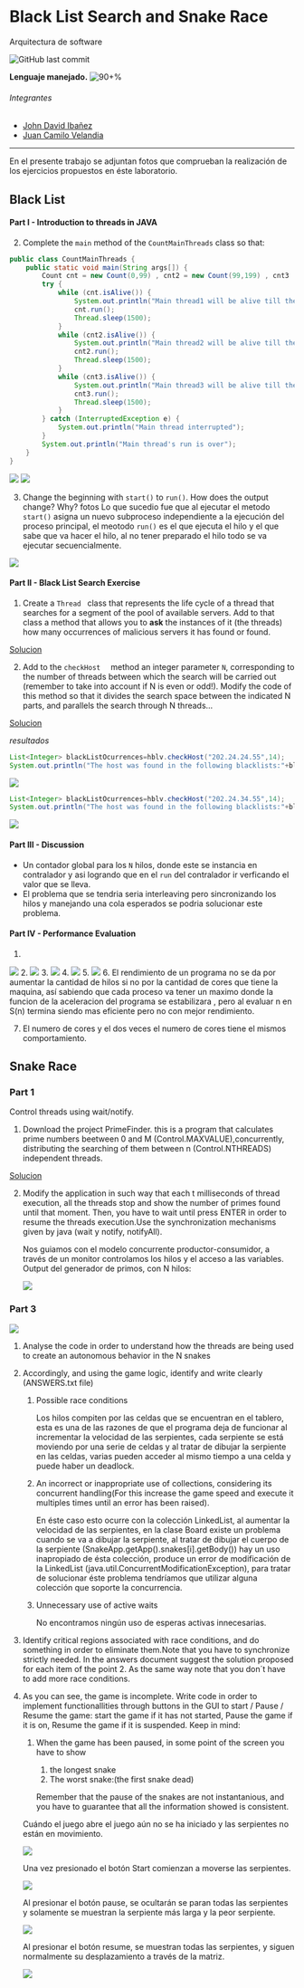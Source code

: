 # Black List Search and Snake Race
Arquitectura de software


![GitHub last commit](https://img.shields.io/github/last-commit/CrkJohn/Laboratorio3.svg?style=for-the-badge)

**Lenguaje manejado.**     ![90+%]( https://img.shields.io/github/languages/top/crkJohn/Laboratorio3.svg?style=for-the-badge&colorB=blue)

###### Integrantes
- [John David Ibañez](https://github.com/CrkJohn)
- [Juan Camilo Velandia](https://github.com/jcamilovelandiab)
------------

En el presente trabajo se adjuntan fotos que comprueban la realización de los ejercicios propuestos en éste laboratorio.

## Black List
#### Part I - Introduction to threads in JAVA
2. Complete the ```main``` method of the ```CountMainThreads``` class so that: 

```java
public class CountMainThreads {
	public static void main(String args[]) {
		Count cnt = new Count(0,99) , cnt2 = new Count(99,199) , cnt3  = new Count(200,299);
		try {
			while (cnt.isAlive()) {
				System.out.println("Main thread1 will be alive till the child thread is live");
				cnt.run();
				Thread.sleep(1500);
			}
			while (cnt2.isAlive()) {
				System.out.println("Main thread2 will be alive till the child thread is live");
				cnt2.run();
				Thread.sleep(1500);
			}
			while (cnt3.isAlive()) {
				System.out.println("Main thread3 will be alive till the child thread is live");
				cnt3.run();
				Thread.sleep(1500);
			}
		} catch (InterruptedException e) {
			System.out.println("Main thread interrupted");
		}
		System.out.println("Main thread's run is over");
	}
}
```
![](https://github.com/CrkJohn/Laboratorio3/blob/master/Foticos/PartI-2.PNG)
![](https://github.com/CrkJohn/Laboratorio3/blob/master/Foticos/PartI-2.2.PNG)


3. Change the beginning with ```start()```  to ```run()```. How does the output change? Why?
fotos
Lo que sucedio fue que al ejecutar el metodo ```start()``` asigna un nuevo subproceso independiente a la ejecución del proceso principal, el meotodo ```run()```  es el que ejecuta el hilo y el que sabe que va hacer el hilo, al no tener preparado el hilo todo  se va ejecutar secuencialmente.

![](https://github.com/CrkJohn/Laboratorio3/blob/master/Foticos/PartI-3.PNG)

#### Part II - Black List Search Exercise
1. Create a  ```Thread ``` class that represents the life cycle of a thread that searches for a segment of the pool of available servers. Add to that class a method that allows you to **ask** the instances of it (the threads) how many occurrences of malicious servers it has found or found.

 [Solucion](https://github.com/CrkJohn/Laboratorio3/blob/master/src/main/java/edu/eci/arsw/threads/LifeCycleThread.java)
 
2. Add to the   ```checkHost  ``` method an integer parameter   ```N```, corresponding to the number of threads between which the search will be carried out (remember to take into account if N is even or odd!). Modify the code of this method so that it divides the search space between the indicated N parts, and parallels the search through N threads... 

[Solucion ](https://github.com/CrkJohn/Laboratorio3/blob/master/src/main/java/edu/eci/arsw/blacklistvalidator/HostBlackListsValidator.java)

*resultados*
```java
List<Integer> blackListOcurrences=hblv.checkHost("202.24.24.55",14);
System.out.println("The host was found in the following blacklists:"+blackListOcurrences);
```
![](https://github.com/CrkJohn/Laboratorio3/blob/master/Foticos/resultadoBlackListVacia.PNG) 
```java 
List<Integer> blackListOcurrences=hblv.checkHost("202.24.34.55",14);
System.out.println("The host was found in the following blacklists:"+blackListOcurrences);
 ```
 
 ![](https://github.com/CrkJohn/Laboratorio3/blob/master/Foticos/resultadoBlackListLlena.PNG)


#### Part III - Discussion
- Un contador global para los ```N``` hilos, donde este se instancia en contralador y asi logrando que en el ```run```  del contralador ir verficando el valor que se lleva.
- El problema que se tendria seria  interleaving pero sincronizando los hilos y manejando una cola esperados se podria solucionar este problema.

#### Part IV - Performance Evaluation 
1.
![](https://github.com/CrkJohn/Laboratorio3/blob/master/Foticos/1Thread.PNG)
2.
![](https://github.com/CrkJohn/Laboratorio3/blob/master/Foticos/2Thread.PNG)
3.
![](https://github.com/CrkJohn/Laboratorio3/blob/master/Foticos/3Thread.PNG)
4.
![](https://github.com/CrkJohn/Laboratorio3/blob/master/Foticos/50Thread.PNG)
5. 
![](https://github.com/CrkJohn/Laboratorio3/blob/master/Foticos/100Thread.PNG)
6. El rendimiento de un programa no se da por aumentar la cantidad de hilos si no por la cantidad de cores que tiene la maquina, así sabiendo que cada proceso va tener un maximo donde la funcion de la aceleracion del programa se estabilizara , pero al evaluar n en S(n)
termina siendo mas eficiente pero no con mejor rendimiento.

7. El numero de cores y el dos veces el numero de cores tiene el mismos comportamiento.


## Snake Race

### Part 1
Control threads using wait/notify.
1. Download the project PrimeFinder. this is a program that calculates prime numbers beetween 0 and M (Control.MAXVALUE),concurrently, distributing the searching of them between n (Control.NTHREADS) independent threads.

[Solucion](https://github.com/CrkJohn/Laboratorio3/blob/master/src/main/java/edu/eci/arsw/primefinder/Control.java)

2. Modify the application in such way that each t milliseconds of thread execution, all the threads stop and show the number of primes found until that moment. Then, you have to wait until press ENTER in order to resume the threads execution.Use the synchronization mechanisms given by java (wait y notify, notifyAll).

    Nos guiamos con el modelo concurrente productor-consumidor, a través de un monitor controlamos los hilos y el acceso a las variables.
    Output del generador de primos, con N hilos:
    
    ![](https://github.com/CrkJohn/Laboratorio3/blob/master/img/SnakeRacePart1_2_2.PNG)
    
    
### Part 3

![](https://github.com/CrkJohn/Laboratorio3/blob/tree/master/img/SnakeRaceGame.PNG)

1. Analyse the code in order to understand how the threads are being used to create an autonomous behavior in the N snakes
2. Accordingly, and using the game logic, identify and write clearly (ANSWERS.txt file)
    1. Possible race conditions
    
        Los hilos compiten por las celdas que se encuentran en el tablero,
        esta es una de las razones de que el programa deja de funcionar
        al incrementar la velocidad de las serpientes, cada serpiente se está
        moviendo por una serie de celdas y al tratar de dibujar la serpiente
        en las celdas, varias pueden acceder al mismo tiempo a una celda y puede
        haber un deadlock.

    2. An incorrect or inappropriate use of collections, considering its concurrent handling(For this increase the game speed and execute it multiples times until an error has been raised).
    
        En éste caso esto ocurre con la colección LinkedList, al aumentar la velocidad de las serpientes, en la clase Board existe un problema cuando se va a dibujar la serpiente, al tratar de dibujar el cuerpo de la serpiente (SnakeApp.getApp().snakes[i].getBody()) hay un uso inapropiado de ésta colección, produce un error de modificación de la LinkedList (java.util.ConcurrentModificationException), para tratar de solucionar éste problema tendríamos que utilizar alguna colección que soporte la concurrencia.
    
    3. Unnecessary use of active waits
    
        No encontramos ningún uso de esperas activas innecesarias.
    
3. Identify critical regions associated with race conditions, and do something in order to eliminate them.Note that you have to synchronize strictly needed. In the answers document suggest the solution proposed for each item of the point 2. As the same way note that you don´t have to add more race conditions.

4. As you can see, the game is incomplete. Write code in order to implement functionallities through buttons in the GUI to start / Pause / Resume the game: start the game if it has not started, Pause the game if it is on, Resume the game if it is suspended. Keep in mind:

    1. When the game has been paused, in some point of the screen you have to show 
        1. the longest snake
        2. The worst snake:(the first snake  dead)
        
        Remember that the pause of the snakes are not instantanious, and you have to guarantee that all the information showed is 		consistent.
    
    Cuándo el juego abre el juego aún no se ha iniciado y las serpientes no están en movimiento.
    
    ![](https://github.com/CrkJohn/Laboratorio3/blob/tree/master/img/SnakeRaceStart.PNG)
    
    Una vez presionado el botón Start comienzan a moverse las serpientes.
    
    ![](https://github.com/CrkJohn/Laboratorio3/blob/tree/master/img/SnakeRaceStart2.PNG)
    
    Al presionar el botón pause, se ocultarán se paran todas las serpientes y solamente se muestran la serpiente más larga y la peor serpiente.
    
    ![](https://github.com/CrkJohn/Laboratorio3/blob/tree/master/img/SnakePause.PNG)
    
    Al presionar el botón resume, se muestran todas las serpientes, y siguen
    normalmente su desplazamiento a través de la matriz.
    
    ![](https://github.com/CrkJohn/Laboratorio3/blob/tree/master/img/SnakeResume.PNG)


